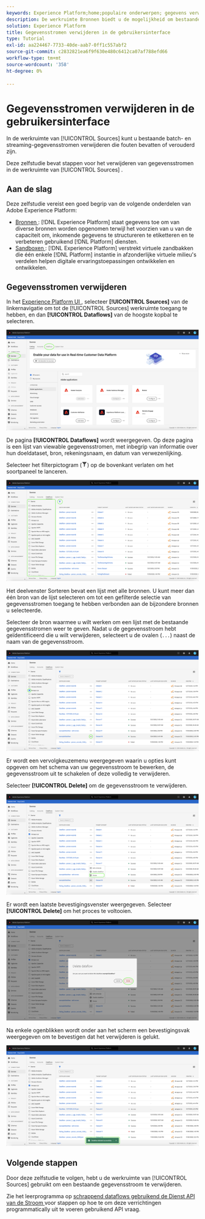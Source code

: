 ```yaml
---
keywords: Experience Platform;home;populaire onderwerpen; gegevens verwijderen
description: De werkruimte Bronnen biedt u de mogelijkheid om bestaande batch- en streaming gegevensstromen te verwijderen die fouten bevatten of verouderd zijn.
solution: Experience Platform
title: Gegevensstromen verwijderen in de gebruikersinterface
type: Tutorial
exl-id: aa224467-7733-40de-aab7-0ff1c557abf2
source-git-commit: c2832821ea6f9f630e480c6412ca07af788efd66
workflow-type: tm+mt
source-wordcount: '358'
ht-degree: 0%

---
```


# Gegevensstromen verwijderen in de gebruikersinterface

In de werkruimte van [!UICONTROL Sources] kunt u bestaande batch- en streaming-gegevensstromen verwijderen die fouten bevatten of verouderd zijn.

Deze zelfstudie bevat stappen voor het verwijderen van gegevensstromen in de werkruimte van [!UICONTROL Sources] .

## Aan de slag

Deze zelfstudie vereist een goed begrip van de volgende onderdelen van Adobe Experience Platform:

- [ Bronnen ](../../home.md): [!DNL Experience Platform] staat gegevens toe om van diverse bronnen worden opgenomen terwijl het voorzien van u van de capaciteit om, inkomende gegevens te structureren te etiketteren en te verbeteren gebruikend [!DNL Platform] diensten.
- [ Sandboxen ](../../../sandboxes/home.md): [!DNL Experience Platform] verstrekt virtuele zandbakken die één enkele [!DNL Platform] instantie in afzonderlijke virtuele milieu&#39;s verdelen helpen digitale ervaringstoepassingen ontwikkelen en ontwikkelen.

## Gegevensstromen verwijderen

In het [ Experience Platform UI ](https://platform.adobe.com), selecteer **[!UICONTROL Sources]** van de linkernavigatie om tot de [!UICONTROL Sources] werkruimte toegang te hebben, en dan **[!UICONTROL Dataflows]** van de hoogste kopbal te selecteren.

![ catalogus ](../../images/tutorials/delete/catalog.png)

De pagina **[!UICONTROL Dataflows]** wordt weergegeven. Op deze pagina is een lijst van viewable gegevensstromen, met inbegrip van informatie over hun doeldataset, bron, rekeningsnaam, en datum van verwezenlijking.

Selecteer het filterpictogram (![ filter-pictogram ](/help/images/icons/filter.png)) op de bovenkant verlaten om het soortpaneel te lanceren.

![ dataflows ](../../images/tutorials/delete/dataflows.png)

Het deelvenster Sorteren bevat een lijst met alle bronnen. U kunt meer dan één bron van de lijst selecteren om tot een gefilterde selectie van gegevensstromen toegang te hebben verbonden aan de bijzondere bronnen u selecteerde.

Selecteer de bron waarmee u wilt werken om een lijst met de bestaande gegevensstromen weer te geven. Nadat u de gegevensstroom hebt geïdentificeerd die u wilt verwijderen, selecteert u de ovalen (`...`) naast de naam van de gegevensstroom.

![ dataflows-filter ](../../images/tutorials/delete/dataflows-filter.png)

Er wordt een vervolgkeuzemenu weergegeven waarin u opties kunt opgeven om het schema van uw gegevensstroom te bewerken, de gegevensstroom uit te schakelen of deze volledig te verwijderen.

Selecteer **[!UICONTROL Delete]** om de gegevensstroom te verwijderen.

![ schrapping ](../../images/tutorials/delete/delete.png)

Er wordt een laatste bevestigingsvenster weergegeven. Selecteer **[!UICONTROL Delete]** om het proces te voltooien.

![ bevestig ](../../images/tutorials/delete/confirm.png)

Na enkele ogenblikken wordt onder aan het scherm een bevestigingsvak weergegeven om te bevestigen dat het verwijderen is gelukt.

![ bevestigd ](../../images/tutorials/delete/confirmed.png)

## Volgende stappen

Door deze zelfstudie te volgen, hebt u de werkruimte van [!UICONTROL Sources] gebruikt om een bestaande gegevensstroom te verwijderen.

Zie het leerprogramma op [ schrappend dataflows gebruikend de Dienst API van de Stroom ](../../tutorials/api/delete-dataflows.md) voor stappen op hoe te om deze verrichtingen programmatically uit te voeren gebruikend API vraag.
